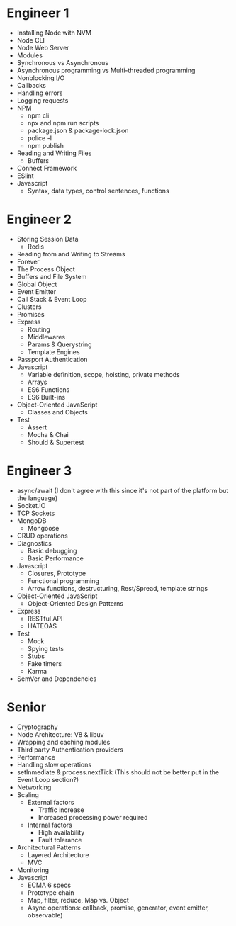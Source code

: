 # Engineer 1
- Installing Node with NVM
- Node CLI
- Node Web Server
- Modules
- Synchronous vs Asynchronous
- Asynchronous programming vs Multi-threaded programming
- Nonblocking I/O
- Callbacks
- Handling errors
- Logging requests
- NPM
  - npm cli
  - npx and npm run scripts
  - package.json & package-lock.json
  - police -l
  - npm publish
- Reading and Writing Files
	- Buffers
- Connect Framework
- ESlint
- Javascript
  - Syntax, data types, control sentences, functions

# Engineer 2
- Storing Session Data
  - Redis
- Reading from and Writing to Streams
- Forever
- The Process Object
- Buffers and File System
- Global Object
- Event Emitter
- Call Stack & Event Loop
- Clusters
- Promises
- Express
  - Routing
  - Middlewares
  - Params & Querystring
  - Template Engines
- Passport Authentication
- Javascript
  - Variable definition, scope, hoisting, private methods
  - Arrays
  - ES6 Functions
  - ES6 Built-ins
- Object-Oriented JavaScript
  - Classes and Objects
- Test
  - Assert
  - Mocha & Chai
  - Should & Supertest

# Engineer 3
- async/await (I don't agree with this since it's not part of the platform but the language)
- Socket.IO
- TCP Sockets
- MongoDB
  - Mongoose
- CRUD operations
- Diagnostics
  - Basic debugging 
  - Basic Performance
- Javascript
  - Closures, Prototype
  - Functional programming
  - Arrow functions, destructuring, Rest/Spread, template strings
- Object-Oriented JavaScript
  - Object-Oriented Design Patterns
- Express
  - RESTful API
  - HATEOAS
- Test
  - Mock
  - Spying tests
  - Stubs
  - Fake timers
  - Karma
- SemVer and Dependencies

# Senior
- Cryptography
- Node Architecture: V8 & libuv
- Wrapping and caching modules
- Third party Authentication providers
- Performance
- Handling slow operations
- setInmediate & process.nextTick (This should not be better put in the Event Loop section?)
- Networking
- Scaling
  - External factors
    - Traffic increase
    - Increased processing power required
  - Internal factors
    - High availability
    - Fault tolerance
- Architectural Patterns
  - Layered Architecture
  - MVC
- Monitoring
- Javascript
  - ECMA 6 specs
  - Prototype chain
  - Map, filter, reduce, Map vs. Object
  - Async operations: callback, promise, generator, event emitter, observable)
